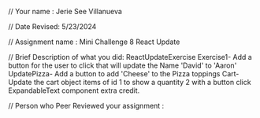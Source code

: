 // Your name : Jerie See Villanueva

 // Date Revised: 5/23/2024

 // Assignment name : Mini Challenge 8 React Update

 // Brief Description of what you did: ReactUpdateExercise
Exercise1- Add a button for the user to click that will update the Name 'David' to 'Aaron'
UpdatePizza- Add a button to add 'Cheese' to the Pizza toppings
Cart- Update the cart object items of id 1 to show a quantity 2 with a button click
ExpandableText component extra credit.


// Person who Peer Reviewed your assignment : 
